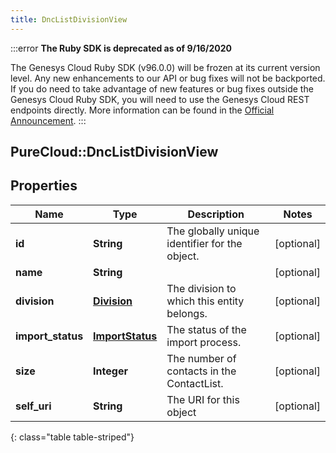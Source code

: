 ```yaml
---
title: DncListDivisionView
---
```


:::error
**The Ruby SDK is deprecated as of 9/16/2020**

The Genesys Cloud Ruby SDK (v96.0.0) will be frozen at its current version level. Any new enhancements to our API or bug fixes will not be backported. If you do need to take advantage of new features or bug fixes outside the Genesys Cloud Ruby SDK, you will need to use the Genesys Cloud REST endpoints directly. More information can be found in the [Official Announcement](https://developer.mypurecloud.com/forum/t/announcement-genesys-cloud-ruby-sdk-end-of-life/8850).
:::


## PureCloud::DncListDivisionView

## Properties

|Name | Type | Description | Notes|
|------------ | ------------- | ------------- | -------------|
| **id** | **String** | The globally unique identifier for the object. | [optional] |
| **name** | **String** |  | [optional] |
| **division** | [**Division**](Division.html) | The division to which this entity belongs. | [optional] |
| **import_status** | [**ImportStatus**](ImportStatus.html) | The status of the import process. | [optional] |
| **size** | **Integer** | The number of contacts in the ContactList. | [optional] |
| **self_uri** | **String** | The URI for this object | [optional] |
{: class="table table-striped"}


